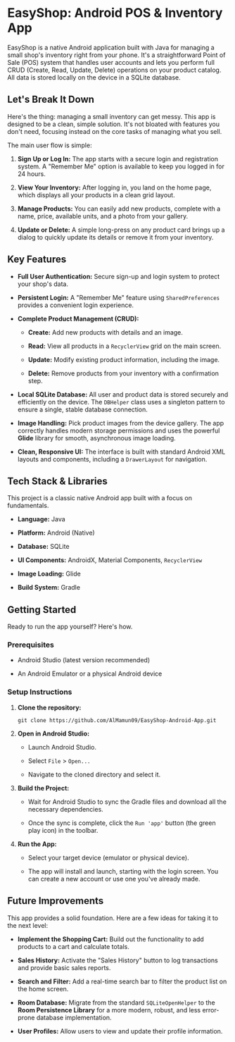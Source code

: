 EasyShop: Android POS & Inventory App
=====================================

EasyShop is a native Android application built with Java for managing a small shop's inventory right from your phone. It's a straightforward Point of Sale (POS) system that handles user accounts and lets you perform full CRUD (Create, Read, Update, Delete) operations on your product catalog. All data is stored locally on the device in a SQLite database.

Let's Break It Down
-------------------

Here's the thing: managing a small inventory can get messy. This app is designed to be a clean, simple solution. It's not bloated with features you don't need, focusing instead on the core tasks of managing what you sell.

The main user flow is simple:

1.  **Sign Up or Log In:** The app starts with a secure login and registration system. A "Remember Me" option is available to keep you logged in for 24 hours.

2.  **View Your Inventory:** After logging in, you land on the home page, which displays all your products in a clean grid layout.

3.  **Manage Products:** You can easily add new products, complete with a name, price, available units, and a photo from your gallery.

4.  **Update or Delete:** A simple long-press on any product card brings up a dialog to quickly update its details or remove it from your inventory.

Key Features
------------

-   **Full User Authentication:** Secure sign-up and login system to protect your shop's data.

-   **Persistent Login:** A "Remember Me" feature using `SharedPreferences` provides a convenient login experience.

-   **Complete Product Management (CRUD):**

    -   **Create:** Add new products with details and an image.

    -   **Read:** View all products in a `RecyclerView` grid on the main screen.

    -   **Update:** Modify existing product information, including the image.

    -   **Delete:** Remove products from your inventory with a confirmation step.

-   **Local SQLite Database:** All user and product data is stored securely and efficiently on the device. The `DBHelper` class uses a singleton pattern to ensure a single, stable database connection.

-   **Image Handling:** Pick product images from the device gallery. The app correctly handles modern storage permissions and uses the powerful **Glide** library for smooth, asynchronous image loading.

-   **Clean, Responsive UI:** The interface is built with standard Android XML layouts and components, including a `DrawerLayout` for navigation.

Tech Stack & Libraries
----------------------

This project is a classic native Android app built with a focus on fundamentals.

-   **Language:** Java

-   **Platform:** Android (Native)

-   **Database:** SQLite

-   **UI Components:** AndroidX, Material Components, `RecyclerView`

-   **Image Loading:** Glide

-   **Build System:** Gradle

Getting Started
---------------

Ready to run the app yourself? Here's how.

### Prerequisites

-   Android Studio (latest version recommended)

-   An Android Emulator or a physical Android device

### Setup Instructions

1.  **Clone the repository:**

    ```
    git clone https://github.com/AlMamun09/EasyShop-Android-App.git
    ```

2.  **Open in Android Studio:**

    -   Launch Android Studio.

    -   Select `File` > `Open...`

    -   Navigate to the cloned directory and select it.

3.  **Build the Project:**

    -   Wait for Android Studio to sync the Gradle files and download all the necessary dependencies.

    -   Once the sync is complete, click the `Run 'app'` button (the green play icon) in the toolbar.

4.  **Run the App:**

    -   Select your target device (emulator or physical device).

    -   The app will install and launch, starting with the login screen. You can create a new account or use one you've already made.

Future Improvements
-------------------

This app provides a solid foundation. Here are a few ideas for taking it to the next level:

-   **Implement the Shopping Cart:** Build out the functionality to add products to a cart and calculate totals.

-   **Sales History:** Activate the "Sales History" button to log transactions and provide basic sales reports.

-   **Search and Filter:** Add a real-time search bar to filter the product list on the home screen.

-   **Room Database:** Migrate from the standard `SQLiteOpenHelper` to the **Room Persistence Library** for a more modern, robust, and less error-prone database implementation.

-   **User Profiles:** Allow users to view and update their profile information.
